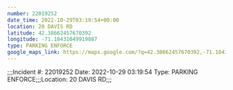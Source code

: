 ```yaml
---
number: 22019252
date_time: 2022-10-29T03:19:54+00:00
location: 20 DAVIS RD
latitude: 42.38662457670392
longitude: -71.18431049919887
type: PARKING ENFORCE
google_maps_link: https://maps.google.com/?q=42.38662457670392,-71.18431049919887
---
```


;;;Incident #: 22019252   Date: 2022-10-29 03:19:54   Type: PARKING ENFORCE;;;Location: 20 DAVIS RD;;;
